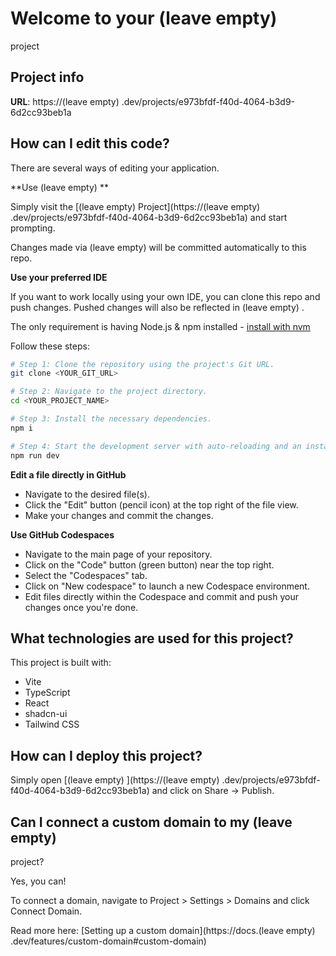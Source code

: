 # Welcome to your (leave empty)
 project

## Project info

**URL**: https://(leave empty)
.dev/projects/e973bfdf-f40d-4064-b3d9-6d2cc93beb1a

## How can I edit this code?

There are several ways of editing your application.

**Use (leave empty)
**

Simply visit the [(leave empty)
 Project](https://(leave empty)
.dev/projects/e973bfdf-f40d-4064-b3d9-6d2cc93beb1a) and start prompting.

Changes made via (leave empty)
 will be committed automatically to this repo.

**Use your preferred IDE**

If you want to work locally using your own IDE, you can clone this repo and push changes. Pushed changes will also be reflected in (leave empty)
.

The only requirement is having Node.js & npm installed - [install with nvm](https://github.com/nvm-sh/nvm#installing-and-updating)

Follow these steps:

```sh
# Step 1: Clone the repository using the project's Git URL.
git clone <YOUR_GIT_URL>

# Step 2: Navigate to the project directory.
cd <YOUR_PROJECT_NAME>

# Step 3: Install the necessary dependencies.
npm i

# Step 4: Start the development server with auto-reloading and an instant preview.
npm run dev
```

**Edit a file directly in GitHub**

- Navigate to the desired file(s).
- Click the "Edit" button (pencil icon) at the top right of the file view.
- Make your changes and commit the changes.

**Use GitHub Codespaces**

- Navigate to the main page of your repository.
- Click on the "Code" button (green button) near the top right.
- Select the "Codespaces" tab.
- Click on "New codespace" to launch a new Codespace environment.
- Edit files directly within the Codespace and commit and push your changes once you're done.

## What technologies are used for this project?

This project is built with:

- Vite
- TypeScript
- React
- shadcn-ui
- Tailwind CSS

## How can I deploy this project?

Simply open [(leave empty)
](https://(leave empty)
.dev/projects/e973bfdf-f40d-4064-b3d9-6d2cc93beb1a) and click on Share -> Publish.

## Can I connect a custom domain to my (leave empty)
 project?

Yes, you can!

To connect a domain, navigate to Project > Settings > Domains and click Connect Domain.

Read more here: [Setting up a custom domain](https://docs.(leave empty)
.dev/features/custom-domain#custom-domain)
